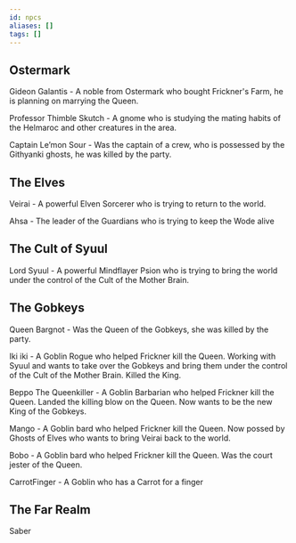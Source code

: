 ```yaml
---
id: npcs
aliases: []
tags: []
---
```




## Ostermark

Gideon Galantis - A noble from Ostermark who bought Frickner's Farm, he is planning on marrying the Queen.

Professor Thimble Skutch - A gnome who is studying the mating habits of the Helmaroc and other creatures in the area.

Captain Le’mon Sour - Was the captain of a crew, who is possessed by the Githyanki ghosts, he was killed by the party.

## The Elves

Veirai - A powerful Elven Sorcerer who is trying to return to the world.

Ahsa - The leader of the Guardians who is trying to keep the Wode alive

## The Cult of Syuul

Lord Syuul - A powerful Mindflayer Psion who is trying to bring the world under the control of the Cult of the Mother Brain.



## The Gobkeys 

Queen Bargnot - Was the Queen of the Gobkeys, she was killed by the party.

Iki iki - A Goblin Rogue who helped Frickner kill the Queen. Working with Syuul and wants to take over the Gobkeys and bring them under the control of the Cult of the Mother Brain. Killed the King.

Beppo The Queenkiller - A Goblin Barbarian who helped Frickner kill the Queen. Landed the killing blow on the Queen. Now wants to be the new King of the Gobkeys.

Mango - A Goblin bard who helped Frickner kill the Queen. Now possed by Ghosts of Elves who wants to bring Veirai back to the world.

Bobo - A Goblin bard who helped Frickner kill the Queen. Was the court jester of the Queen. 

CarrotFinger - A Goblin who has a Carrot for a finger


## The Far Realm


Saber
